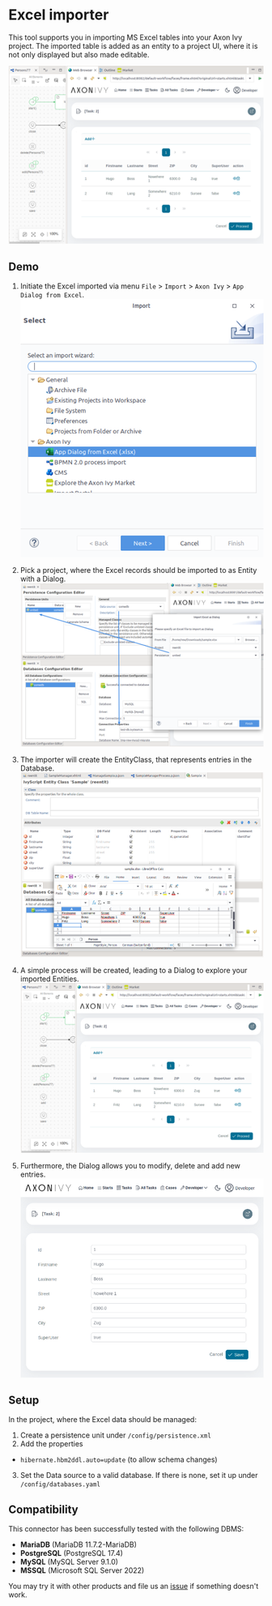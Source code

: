 # Excel importer

This tool supports you in importing MS Excel tables into your Axon Ivy project.
The imported table is added as an entity to a project UI, where it is not only displayed but also made editable.

![final-dialog](doc/entity-table.png)


## Demo

1. Initiate the Excel imported via menu `File` > `Import` > `Axon Ivy` > `App Dialog from Excel`.
![importer](doc/excel-import-entry.png)

2. Pick a project, where the Excel records should be imported to as Entity with a Dialog.
![wizard](doc/target-project-unit.png)

3. The importer will create the EntityClass, that represents entries in the Database.
![generated-entity](doc/generate-entity-from-excel.png)

4. A simple process will be created, leading to a Dialog to explore your imported Entities.
![final-dialog](doc/entity-table.png)

5. Furthermore, the Dialog allows you to modify, delete and add new entries.
![final-dialog](doc/entity-detail-view.png)

## Setup

In the project, where the Excel data should be managed:

1. Create a persistence unit under `/config/persistence.xml`
2. Add the properties
  - `hibernate.hbm2ddl.auto=update` (to allow schema changes)
3. Set the Data source to a valid database. If there is none, set it up under `/config/databases.yaml`

## Compatibility

This connector has been successfully tested with the following DBMS:

- **MariaDB** (MariaDB 11.7.2-MariaDB)
- **PostgreSQL** (PostgreSQL 17.4)
- **MySQL** (MySQL Server 9.1.0)
- **MSSQL** (Microsoft SQL Server 2022)

You may try it with other products and file us an [issue](https://github.com/axonivy-market/excel-importer/issues) if something doesn't work.
